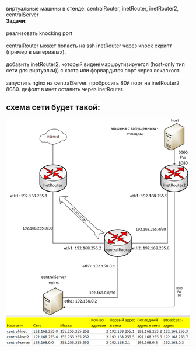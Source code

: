 виртуальные машины в стенде: centralRouter, inetRouter, inetRouter2, centralServer<br>
<b>Задачи:</b><br><br>
реализовать knocking port<br>
<br>
centralRouter может попасть на ssh inetRouter через knock скрипт (пример в материалах).<br>
<br>
добавить inetRouter2, который виден(маршрутизируется (host-only тип сети для виртуалки)) с хоста или форвардится порт через локалхост.<br>
<br>
запустить nginx на centralServer.
пробросить 80й порт на inetRouter2 8080.
дефолт в инет оставить через inetRouter.

<h2>схема сети будет такой:</h2>
<img src=".//screenshots//scheme.png"></img>
<img src=".//screenshots//scheme0.png"></img>